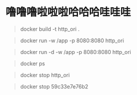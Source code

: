 # 噜噜噜啦啦啦哈哈哈哇哇哇

> docker build -t http_ori .

> docker run -w /app -p 8080:8080 http_ori

> docker run -d -w /app -p 8080:8080 http_ori

> docker ps

> docker stop http_ori

> docker stop 59c33e7e76b2
